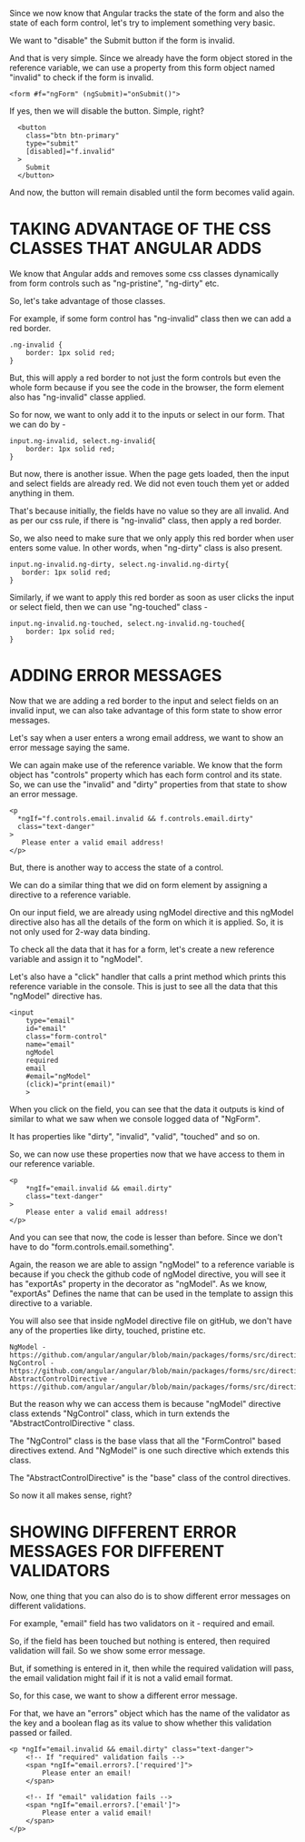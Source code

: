Since we now know that Angular tracks the state of the form and also the state of each form control, let's try to implement something very basic.

We want to "disable" the Submit button if the form is invalid.

And that is very simple. Since we already have the form object stored in the reference variable, we can use a property from this form object named "invalid" to check if the form is invalid. 

    <form #f="ngForm" (ngSubmit)="onSubmit()">

If yes, then we will disable the button. Simple, right?

      <button 
        class="btn btn-primary" 
        type="submit"
        [disabled]="f.invalid"
      >
        Submit
      </button>

And now, the button will remain disabled until the form becomes valid again.

# TAKING ADVANTAGE OF THE CSS CLASSES THAT ANGULAR ADDS

We know that Angular adds and removes some css classes dynamically from form controls such as "ng-pristine", "ng-dirty" etc.

So, let's take advantage of those classes.

For example, if some form control has "ng-invalid" class then we can add a red border. 

    .ng-invalid {
        border: 1px solid red;
    }

But, this will apply a red border to not just the form controls but even the whole form because if you see the code in the browser, the form element also has "ng-invalid" classe applied.

So for now, we want to only add it to the inputs or select in our form. That we can do by - 

    input.ng-invalid, select.ng-invalid{
        border: 1px solid red;
    }

But now, there is another issue. When the page gets loaded, then the input and select fields are already red. We did not even touch them yet or added anything in them.

That's because initially, the fields have no value so they are all invalid. And as per our css rule, if there is "ng-invalid" class, then apply a red border.

So, we also need to make sure that we only apply this red border when user enters some value. In other words, when "ng-dirty" class is also present.

    input.ng-invalid.ng-dirty, select.ng-invalid.ng-dirty{
       border: 1px solid red;
    }

Similarly, if we want to apply this red border as soon as user clicks the input or select field, then we can use "ng-touched" class -

    input.ng-invalid.ng-touched, select.ng-invalid.ng-touched{
        border: 1px solid red;
    }

# ADDING ERROR MESSAGES

Now that we are adding a red border to the input and select fields on an invalid input, we can also take advantage of this form state to show error messages.

Let's say when a user enters a wrong email address, we want to show an error message saying the same. 

We can again make use of the reference variable. We know that the form object has "controls" property which has each form control and its state. So, we can use the "invalid" and "dirty" properties from that state to show an error message.

    <p 
      *ngIf="f.controls.email.invalid && f.controls.email.dirty" 
      class="text-danger"
    >
       Please enter a valid email address!
    </p>

But, there is another way to access the state of a control.

We can do a similar thing that we did on form element by assigning a directive to a reference variable.

On our input field, we are already using ngModel directive and this ngModel directive also has all the details of the form on which it is applied. So, it is not only used for 2-way data binding.

To check all the data that it has for a form, let's create a new reference variable and assign it to "ngModel".

Let's also have a "click" handler that calls a print method which prints this reference variable in the console. This is just to see all the data that this "ngModel" directive has.

    <input 
        type="email" 
        id="email" 
        class="form-control"
        name="email"
        ngModel
        required
        email
        #email="ngModel"
        (click)="print(email)"
        >

When you click on the field, you can see that the data it outputs is kind of similar to what we saw when we console logged data of "NgForm".

It has properties like "dirty", "invalid", "valid", "touched" and so on.

So, we can now use these properties now that we have access to them in our reference variable.

    <p 
        *ngIf="email.invalid && email.dirty" 
        class="text-danger"
    >
        Please enter a valid email address!
    </p>

And you can see that now, the code is lesser than before. Since we don't have to do "form.controls.email.something". 

Again, the reason we are able to assign "ngModel" to a reference variable is because if you check the github code of ngModel directive, you will see it has "exportAs" property in the decorator as "ngModel". As we know, "exportAs" Defines the name that can be used in the template to assign this directive to a variable.


You will also see that inside ngModel directive file on gitHub, we don't have any of the properties like dirty, touched, pristine etc. 

    NgModel - https://github.com/angular/angular/blob/main/packages/forms/src/directives/ng_model.ts
    NgControl - https://github.com/angular/angular/blob/main/packages/forms/src/directives/ng_control.ts
    AbstractControlDirective - https://github.com/angular/angular/blob/main/packages/forms/src/directives/abstract_control_directive.ts

But the reason why we can access them is because "ngModel" directive class extends "NgControl" class, which in turn extends the "AbstractControlDirective " class.

The "NgControl" class is the base vlass that all the "FormControl" based directives extend. And "NgModel" is one such directive which extends this class.

The "AbstractControlDirective" is the "base" class of the control directives.

So now it all makes sense, right?

# SHOWING DIFFERENT ERROR MESSAGES FOR DIFFERENT VALIDATORS

Now, one thing that you can also do is to show different error messages on different validations.

For example, "email" field has two validators on it - required and email.

So, if the field has been touched but nothing is entered, then required validation will fail. So we show some error message.

But, if something is entered in it, then while the required validation will pass, the email validation might fail if it is not a valid email format.

So, for this case, we want to show a different error message.

For that, we have an "errors" object which has the name of the validator as the key and a boolean flag as its value to show whether this validation passed or failed.


    <p *ngIf="email.invalid && email.dirty" class="text-danger">
        <!-- If "required" validation fails -->
        <span *ngIf="email.errors?.['required']">
            Please enter an email!
        </span>

        <!-- If "email" validation fails -->
        <span *ngIf="email.errors?.['email']">
            Please enter a valid email!
        </span>
    </p>